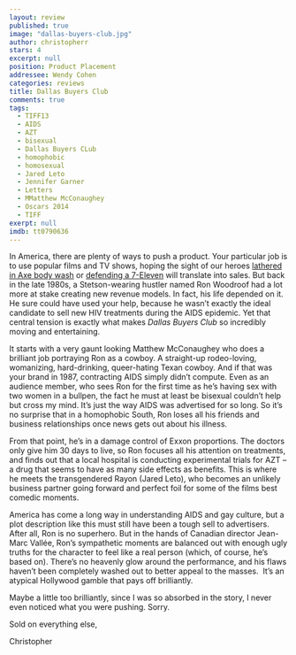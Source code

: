 ```yaml
---
layout: review
published: true
image: "dallas-buyers-club.jpg"
author: christopherr
stars: 4
excerpt: null
position: Product Placement
addressee: Wendy Cohen
categories: reviews
title: Dallas Buyers Club
comments: true
tags: 
  - TIFF13
  - AIDS
  - AZT
  - bisexual
  - Dallas Buyers CLub
  - homophobic
  - homosexual
  - Jared Leto
  - Jennifer Garner
  - Letters
  - MMatthew McConaughey
  - Oscars 2014
  - TIFF
exerpt: null
imdb: tt0790636
---
```


In America, there are plenty of ways to push a product. Your particular job is to use popular films and TV shows, hoping the sight of our heroes <a href="/letters/2012/7/16/ted.html">lathered in Axe body wash</a> or <a href="/letters/2013/6/14/man-of-steel.html">defending a 7-Eleven</a> will translate into sales. But back in the late 1980s, a Stetson-wearing hustler named Ron Woodroof had a lot more at stake creating new revenue models. In fact, his life depended on it. He sure could have used your help, because he wasn&rsquo;t exactly the ideal candidate to sell new HIV treatments during the AIDS epidemic. Yet that central tension is exactly what makes <em>Dallas Buyers Club</em> so incredibly moving and entertaining.

It starts with a very gaunt looking Matthew McConaughey who does a brilliant job portraying Ron as a cowboy. A straight-up rodeo-loving, womanizing, hard-drinking, queer-hating Texan cowboy. And if that was your brand in 1987, contracting AIDS simply didn&rsquo;t compute. Even as an audience member, who sees Ron for the first time as he&rsquo;s having sex with two women in a bullpen, the fact he must at least be bisexual couldn&rsquo;t help but cross my mind. It&rsquo;s just the way AIDS was advertised for so long. So it&rsquo;s no surprise that in a homophobic South, Ron loses all his friends and business relationships once news gets out about his illness.

From that point, he&rsquo;s in a damage control of Exxon proportions. The doctors only give him 30 days to live, so Ron focuses all his attention on treatments, and finds out that a local hospital is conducting experimental trials for AZT &ndash; a drug that seems to have as many side effects as benefits. This is where he meets the transgendered Rayon (Jared Leto), who becomes an unlikely business partner going forward and perfect foil for some of the films best comedic moments.

America has come a long way in understanding AIDS and gay culture, but a plot description like this must still have been a tough sell to advertisers. After all, Ron is no superhero. But in the hands of Canadian director Jean-Marc Vall&eacute;e, Ron&rsquo;s sympathetic moments are balanced out with enough ugly truths for the character to feel like a real person (which, of course, he&rsquo;s based on). There&rsquo;s no heavenly glow around the performance, and his flaws haven&rsquo;t been completely washed out to better appeal to the masses.&nbsp; It&rsquo;s an atypical Hollywood gamble that pays off brilliantly.

Maybe a little too brilliantly, since I was so absorbed in the story, I never even noticed what you were pushing. Sorry.

Sold on everything else,

Christopher